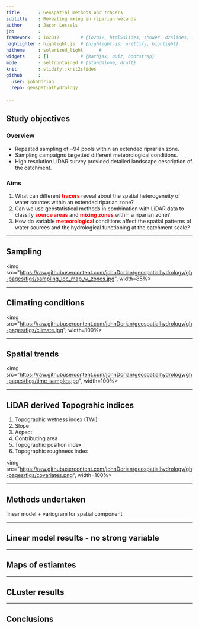 ```yaml
---
title       : Geospatial methods and tracers
subtitle    : Revealing mxing in riparian welands
author      : Jason Lessels
job         : 
framework   : io2012        # {io2012, html5slides, shower, dzslides, ...}
highlighter : highlight.js  # {highlight.js, prettify, highlight}
hitheme     : solarized_light      # 
widgets     : []            # {mathjax, quiz, bootstrap}
mode        : selfcontained # {standalone, draft}
knit        : slidify::knit2slides
github      :
  user: johnDorian
  repo: geospatialhydrology

---
```

<!-- Limit image width and height -->
<style type='text/css'>

strong {
  font-weight: bold;
  color: red;
}
em {
  font-style: italic
}
</style>

<!-- Center image on slide -->
<script src="http://ajax.aspnetcdn.com/ajax/jQuery/jquery-1.7.min.js"></script>
<script type='text/javascript'>
$(function() {
    $("p:has(img)").addClass('centered');
});
</script>


## Study objectives

### Overview
* Repeated sampling of ~94 pools within an extended riprarian zone. 
* Sampling campaigns targetted different meteorological conditions.
* High resolution LiDAR survey provided detailed landscape description of the catchment.


### Aims
1.  What can different **tracers** reveal about the spatial heterogeneity of water sources within an extended riparian zone?
2. Can we use geostatistical methods in combination with LiDAR data to classify **source areas** and **mixing zones** within a riparian zone?
3.	How do variable **meteorological** conditions affect the spatial patterns of water sources and the hydrological functioning at the catchment scale? 




---

## Sampling

<img src="https://raw.githubusercontent.com/johnDorian/geospatialhydrology/gh-pages/figs/sampling_loc_map_w_zones.jpg", width=85%>


---

## Climating conditions




<img src="https://raw.githubusercontent.com/johnDorian/geospatialhydrology/gh-pages/figs/climate.jpg", width=100%>




---

## Spatial trends
<img src="https://raw.githubusercontent.com/johnDorian/geospatialhydrology/gh-pages/figs/time_samples.jpg", width=100%>



---

## LiDAR derived Topograhic indices

1. Topographic wetness index (TWI)
2. Slope
3. Aspect
4. Contributing area
5. Topographic position index
6. Topographic roughness index
  

<img src="https://raw.githubusercontent.com/johnDorian/geospatialhydrology/gh-pages/figs/covariates.png", width=100%>


---

## Methods undertaken
linear model + variogram for spatial component

---

## Linear model results - no strong variable

---

## Maps of estiamtes

---

## CLuster results

---

## Conclusions




